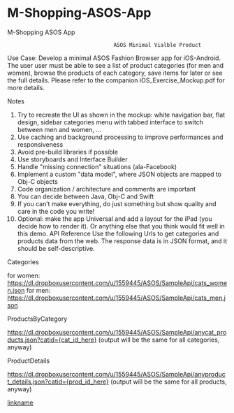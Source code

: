# M-Shopping-ASOS-App
M-Shopping ASOS App



                                      ASOS Minimal Vialble Product

Use Case: Develop a minimal ASOS Fashion Browser app for iOS-Android. The user user must be able to see a list of product categories (for men and women), browse the products of each category, save items for later or see the full details. Please refer to the companion iOS_Exercise_Mockup.pdf for more details.

Notes
1.	Try to recreate the UI as shown in the mockup: white navigation bar, flat design, sidebar categories menu with tabbed interface to switch between men and women, ...
2.	Use caching and background processing to improve performances and responsiveness
3.	Avoid pre-build libraries if possible
4.	Use storyboards and Interface Builder
5.	Handle "missing connection" situations (ala-Facebook)
6.	Implement a custom "data model", where JSON objects are mapped to Obj-C objects
7.	Code organization / architecture and comments are important
8.	You can decide between Java, Obj-C and Swift
9.	If you can’t make everything, do just something but show quality and care in the code you write!
10.	Optional: make the app Universal and add a layout for the iPad (you decide how to render it). Or anything else that you think would fit well in this demo.
API Reference
Use the following Urls to get categories and products data from the web. The response data is in JSON format, and it should be self-descriptive.

Categories

for women:
https://dl.dropboxusercontent.com/u/1559445/ASOS/SampleApi/cats_women.json
for men:
https://dl.dropboxusercontent.com/u/1559445/ASOS/SampleApi/cats_men.json

ProductsByCategory

https://dl.dropboxusercontent.com/u/1559445/ASOS/SampleApi/anycat_products.json?catid={cat_id_here}
(output will be the same for all categories, anyway)

ProductDetails

https://dl.dropboxusercontent.com/u/1559445/ASOS/SampleApi/anyproduct_details.json?catid={prod_id_here}
(output will be the same for all products, anyway)



[linkname](https://sendvid.com/fib4vv7y)


